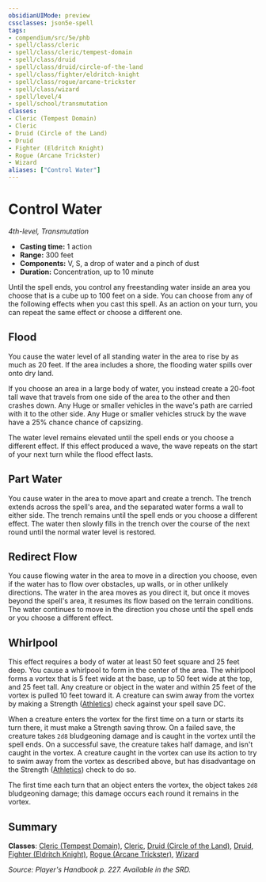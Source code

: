 ```yaml
---
obsidianUIMode: preview
cssclasses: json5e-spell
tags:
- compendium/src/5e/phb
- spell/class/cleric
- spell/class/cleric/tempest-domain
- spell/class/druid
- spell/class/druid/circle-of-the-land
- spell/class/fighter/eldritch-knight
- spell/class/rogue/arcane-trickster
- spell/class/wizard
- spell/level/4
- spell/school/transmutation
classes:
- Cleric (Tempest Domain)
- Cleric
- Druid (Circle of the Land)
- Druid
- Fighter (Eldritch Knight)
- Rogue (Arcane Trickster)
- Wizard
aliases: ["Control Water"]
---
```

# Control Water
*4th-level, Transmutation*  

- **Casting time:** 1 action
- **Range:** 300 feet
- **Components:** V, S, a drop of water and a pinch of dust
- **Duration:** Concentration, up to 10 minute

Until the spell ends, you control any freestanding water inside an area you choose that is a cube up to 100 feet on a side. You can choose from any of the following effects when you cast this spell. As an action on your turn, you can repeat the same effect or choose a different one.

## Flood

You cause the water level of all standing water in the area to rise by as much as 20 feet. If the area includes a shore, the flooding water spills over onto dry land.

If you choose an area in a large body of water, you instead create a 20-foot tall wave that travels from one side of the area to the other and then crashes down. Any Huge or smaller vehicles in the wave's path are carried with it to the other side. Any Huge or smaller vehicles struck by the wave have a 25% chance chance of capsizing.

The water level remains elevated until the spell ends or you choose a different effect. If this effect produced a wave, the wave repeats on the start of your next turn while the flood effect lasts.

## Part Water

You cause water in the area to move apart and create a trench. The trench extends across the spell's area, and the separated water forms a wall to either side. The trench remains until the spell ends or you choose a different effect. The water then slowly fills in the trench over the course of the next round until the normal water level is restored.

## Redirect Flow

You cause flowing water in the area to move in a direction you choose, even if the water has to flow over obstacles, up walls, or in other unlikely directions. The water in the area moves as you direct it, but once it moves beyond the spell's area, it resumes its flow based on the terrain conditions. The water continues to move in the direction you chose until the spell ends or you choose a different effect.

## Whirlpool

This effect requires a body of water at least 50 feet square and 25 feet deep. You cause a whirlpool to form in the center of the area. The whirlpool forms a vortex that is 5 feet wide at the base, up to 50 feet wide at the top, and 25 feet tall. Any creature or object in the water and within 25 feet of the vortex is pulled 10 feet toward it. A creature can swim away from the vortex by making a Strength ([Athletics](/3-Mechanics/CLI/rules/skills.md#Athletics)) check against your spell save DC.

When a creature enters the vortex for the first time on a turn or starts its turn there, it must make a Strength saving throw. On a failed save, the creature takes `2d8` bludgeoning damage and is caught in the vortex until the spell ends. On a successful save, the creature takes half damage, and isn't caught in the vortex. A creature caught in the vortex can use its action to try to swim away from the vortex as described above, but has disadvantage on the Strength ([Athletics](/3-Mechanics/CLI/rules/skills.md#Athletics)) check to do so.

The first time each turn that an object enters the vortex, the object takes `2d8` bludgeoning damage; this damage occurs each round it remains in the vortex.

## Summary

**Classes**: [Cleric (Tempest Domain)](/3-Mechanics/CLI/classes/cleric-tempest-domain.md), [Cleric](/3-Mechanics/CLI/classes/cleric.md), [Druid (Circle of the Land)](/3-Mechanics/CLI/classes/druid-circle-of-the-land.md), [Druid](/3-Mechanics/CLI/classes/druid.md), [Fighter (Eldritch Knight)](/3-Mechanics/CLI/classes/fighter-eldritch-knight.md), [Rogue (Arcane Trickster)](/3-Mechanics/CLI/classes/rogue-arcane-trickster.md), [Wizard](/3-Mechanics/CLI/classes/wizard.md)

*Source: Player's Handbook p. 227. Available in the SRD.*
